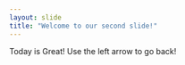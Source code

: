 ```yaml
---
layout: slide
title: "Welcome to our second slide!"
---
```

Today is Great!
Use the left arrow to go back!
